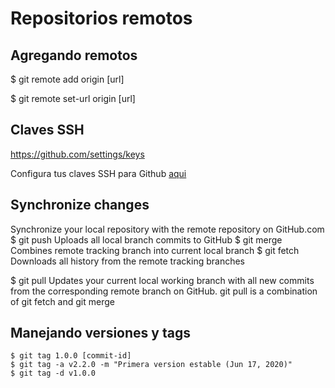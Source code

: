# Repositorios remotos

## Agregando remotos

$ git remote add origin [url]

$ git remote set-url origin [url]

## Claves SSH

https://github.com/settings/keys

Configura tus claves SSH para Github [aqui](https://help.github.com/es/github/authenticating-to-github/adding-a-new-ssh-key-to-your-github-account)


## Synchronize changes

Synchronize your local repository with the remote repository
on GitHub.com
$ git push
Uploads all local branch commits to GitHub
$ git merge
Combines remote tracking branch into current local branch
\$ git fetch
Downloads all history from the remote tracking branches

\$ git pull
Updates your current local working branch with all new
commits from the corresponding remote branch on GitHub.
git pull is a combination of git fetch and git merge

## Manejando versiones y tags

    $ git tag 1.0.0 [commit-id]
    $ git tag -a v2.2.0 -m "Primera version estable (Jun 17, 2020)"
    $ git tag -d v1.0.0